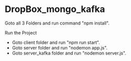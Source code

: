 # DropBox_mongo_kafka

Goto all 3 Folders and run command "npm install".

Run the Project

* Goto client folder and run "npm run start".
* Goto server folder and run "nodemon app.js".
* Goto server_kafka folder and run "nodemon server.js".